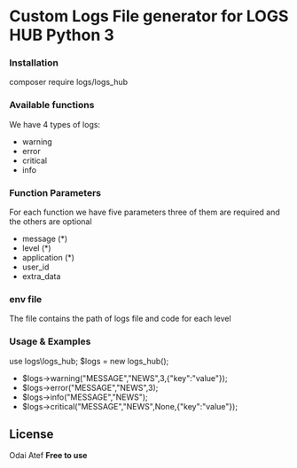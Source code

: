 # Custom Logs File generator for LOGS HUB Python 3

### Installation

composer require logs/logs_hub

### Available functions 
We have 4 types of logs:
 - warning
 - error
 - critical
 - info

### Function Parameters
For each function we have five parameters three of them are required and the others are optional
 - message (*)
 - level (*)
 - application (*)
 - user_id
 - extra_data

### env file
The file contains the path of logs file and code for each level

### Usage & Examples
use logs\logs_hub;
$logs = new logs_hub();

- $logs->warning("MESSAGE","NEWS",3,{"key":"value"});
- $logs->error("MESSAGE","NEWS",3);
- $logs->info("MESSAGE","NEWS");
- $logs->critical("MESSAGE","NEWS",None,{"key":"value"});


License
----
Odai Atef
**Free to use**
